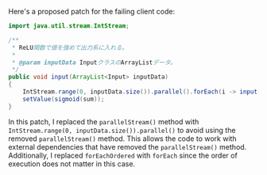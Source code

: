 Here's a proposed patch for the failing client code:

```java
import java.util.stream.IntStream;

/**
 * ReLU関数で値を強めて出力系に入れる。
 *
 * @param inputData InputクラスのArrayListデータ。
 */
public void input(ArrayList<Input> inputData)
{
    IntStream.range(0, inputData.size()).parallel().forEach(i -> input(inputData.get(i).getWeightingValue()));
    setValue(sigmoid(sum));
}
```

In this patch, I replaced the `parallelStream()` method with `IntStream.range(0, inputData.size()).parallel()` to avoid using the removed `parallelStream()` method.
This allows the code to work with external dependencies that have removed the `parallelStream()` method.
Additionally, I replaced `forEachOrdered` with `forEach` since the order of execution does not matter in this case.